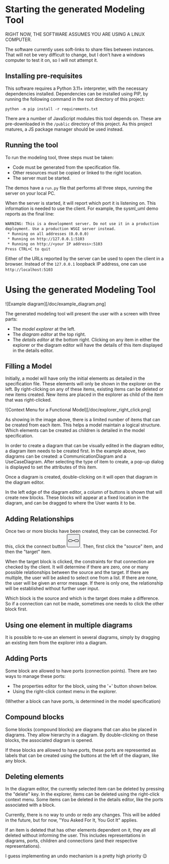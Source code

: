 # Starting the generated Modeling Tool

RIGHT NOW, THE SOFTWARE ASSUMES YOU ARE USING A LINUX COMPUTER.

The software currently uses soft-links to share files between instances.
That will not be very difficult to change, but I don't have a windows computer to test it on, so I will not attempt it.

## Installing pre-requisites

This software requires a Python 3.11+ interpreter, with the necessary dependencies installed.
Dependencies can be installed using PIP, by running the following command in the root directory of this project:

```commandline
python -m pip install -r requirements.txt
```

There are a number of JavaScript modules this tool depends on. 
These are pre-downloaded in the `/public` directory of this project.
As this project matures, a JS package manager should be used instead.

## Running the tool

To run the modeling tool, three steps must be taken:
* Code must be generated from the specification file.
* Other resources must be copied or linked to the right location.
* The server must be started.

The demos have a `run.py` file that performs all three steps, running the server on your local PC.

When the server is started, it will report which port it is listening on. This information is needed to use the client.
For example, the sysml_uml demo reports as the final line:

```commandline
WARNING: This is a development server. Do not use it in a production deployment. Use a production WSGI server instead.
 * Running on all addresses (0.0.0.0)
 * Running on http://127.0.0.1:5103
 * Running on http://<your IP address>:5103
Press CTRL+C to quit
```

Either of the URLs reported by the server can be used to open the client in a browser.
Instead of the `127.0.0.1` loopback IP address, one can use `http://localhost:5103`

# Using the generated Modeling Tool

![Example diagram][/doc/example_diagram.png]

The generated modeling tool will present the user with a screen with three parts: 
* The *model explorer* at the left.
* The *diagram editor* at the top right.
* The *details editor* at the bottom right. Clicking on any item in either the explorer or the diagram editor will have
  the details of this item displayed in the details editor.

## Filling a Model

Initially, a model will have only the initial elements as detailed in the specification file. 
These elements will only be shown in the explorer on the left.
By right-clicking on any of these items, existing items can be deleted or new items created.
New items are placed in the explorer as child of the item that was right-clicked.

![Context Menu for a Functional Model][/doc/explorer_right_click.png]

As showing in the image above, there is a limited number of items that can be created from each item. 
This helps a model maintain a logical structure.
Which elements can be created as children is detailed in the model specification.

In order to create a diagram that can be visually edited in the diagram editor, a diagram item needs to be created first.
In the example above, two diagrams can be created: a CommunicationDiagram and a UseCaseDiagram.
After selecting the type of item to create, a pop-up dialog is displayed to set the attributes of this item.

Once a diagram is created, double-clicking on it will open that diagram in the diagram editor. 

<xxxxx diagram van Use Case>

In the left edge of the diagram editor, a column of buttons is shown that will create new blocks.
These blocks will appear at a fixed location in the diagram, and can be dragged to where the User wants it to be.

## Adding Relationships
Once two or more blocks have been created, they can be connected. For this, click the connect button ![Connect Button](/doc/connect_btn.png).
Then, first click the "source" item, and then the "target" item.

When the target block is clicked, the constraints for that connection are checked by the client.
It will determine if there are zero, one or many possible relationships between the source and the target.
If there are multiple, the user will be asked to select one from a list.
If there are none, the user will be given an error message.
If there is only one, the relationship will be established without further user input.

Which block is the source and which is the target does make a difference.
So if a connection can not be made, sometimes one needs to click the other block first.

## Using one element in multiple diagrams

It is possible to re-use an element in several diagrams, simply by dragging an existing item from the explorer
into a diagram.

## Adding Ports

Some block are allowed to have ports (connection points).
There are two ways to manage these ports:
* The properties editor for the block, using the '+' button shown below.
* Using the right-click context menu in the explorer.

<xxxxxxx port editor window>

(Whether a block can have ports, is determined in the model specification)

## Compound blocks

Some blocks (compound blocks) are diagrams that can also be placed in diagrams. 
They allow hierarchy in a diagram. By double-clicking on these blocks, the associated diagram is opened.

If these blocks are allowed to have ports, these ports are represented as labels that can be created using the
buttons at the left of the diagram, like any block.

<xxxxxx Block labels in a compound block>

## Deleting elements

In the diagram editor, the currently selected item can be deleted by pressing the "delete" key.
In the explorer, items can be deleted using the right-click context menu.
Some items can be deleted in the details editor, like the ports associated with a block.

Currently, there is no way to undo or redo any changes.
This will be added in the future, but for now, "You Asked For It, You Got It" applies.

If an item is deleted that has other elements dependent on it, they are all deleted without informing the user.
This includes representations in diagrams, ports, children and connections (and their respective representations).

I guess implementing an undo mechanism is a pretty high priority 😉
